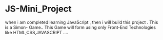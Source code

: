 # JS-Mini_Project
when i am completed learning  JavaScript , then i will build this project . This is a Simon- Game..
This Game will form using only Front-End Technologies like HTML,CSS,JAVASCRIPT ....
